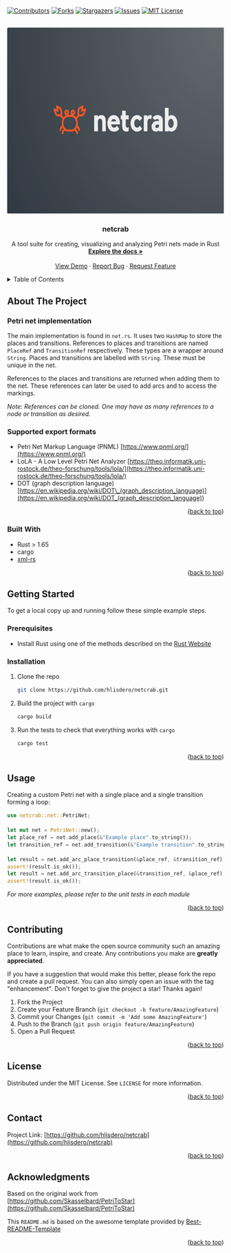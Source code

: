 <a name="readme-top"></a>

<!-- PROJECT SHIELDS -->
<!--
*** I'm using markdown "reference style" links for readability.
*** Reference links are enclosed in brackets [ ] instead of parentheses ( ).
*** See the bottom of this document for the declaration of the reference variables
*** for contributors-url, forks-url, etc. This is an optional, concise syntax you may use.
*** https://www.markdownguide.org/basic-syntax/#reference-style-links
-->
[![Contributors][contributors-shield]][contributors-url]
[![Forks][forks-shield]][forks-url]
[![Stargazers][stars-shield]][stars-url]
[![Issues][issues-shield]][issues-url]
[![MIT License][license-shield]][license-url]

<!-- PROJECT LOGO -->
<br />
<div align="center">
  <a href="https://github.com/hlisdero/netcrab">
    <img src="images/logo.png" alt="Logo" width="655" height="431">
  </a>
  
<h3 align="center">netcrab</h3>

  <p align="center">
    A tool suite for creating, visualizing and analyzing Petri nets made in Rust
    <br />
    <a href="https://github.com/hlisdero/netcrab"><strong>Explore the docs »</strong></a>
    <br />
    <br />
    <a href="https://github.com/hlisdero/netcrab">View Demo</a>
    ·
    <a href="https://github.com/hlisdero/netcrab/issues">Report Bug</a>
    ·
    <a href="https://github.com/hlisdero/netcrab/issues">Request Feature</a>
  </p>
</div>

<!-- TABLE OF CONTENTS -->
<details>
  <summary>Table of Contents</summary>
  <ol>
    <li>
      <a href="#about-the-project">About The Project</a>
      <ul>
        <li><a href="#built-with">Built With</a></li>
      </ul>
    </li>
    <li>
      <a href="#getting-started">Getting Started</a>
      <ul>
        <li><a href="#prerequisites">Prerequisites</a></li>
        <li><a href="#installation">Installation</a></li>
      </ul>
    </li>
    <li><a href="#usage">Usage</a></li>
    <li><a href="#roadmap">Roadmap</a></li>
    <li><a href="#contributing">Contributing</a></li>
    <li><a href="#license">License</a></li>
    <li><a href="#contact">Contact</a></li>
    <li><a href="#acknowledgments">Acknowledgments</a></li>
  </ol>
</details>

<!-- ABOUT THE PROJECT -->
## About The Project

### Petri net implementation

The main implementation is found in `net.rs`. It uses two `HashMap` to store the places and transitions. References to places and transitions are named `PlaceRef` and `TransitionRef` respectively. These types are a wrapper around `String`. Places and transitions are labelled with `String`. These must be unique in the net.

References to the places and transitions are returned when adding them to the net. These references can later be used to add arcs and to access the markings.

_Note: References can be cloned. One may have as many references to a node or transition as desired._

### Supported export formats

- Petri Net Markup Language (PNML) [https://www.pnml.org/](https://www.pnml.org/)
- LoLA - A Low Level Petri Net Analyzer [https://theo.informatik.uni-rostock.de/theo-forschung/tools/lola/](https://theo.informatik.uni-rostock.de/theo-forschung/tools/lola/)
- DOT (graph description language) [https://en.wikipedia.org/wiki/DOT\_(graph_description_language)](<https://en.wikipedia.org/wiki/DOT_(graph_description_language)>)

<p align="right">(<a href="#readme-top">back to top</a>)</p>

### Built With

- Rust > 1.65
- cargo
- [xml-rs](https://docs.rs/xml-rs/latest/xml/)

<p align="right">(<a href="#readme-top">back to top</a>)</p>

<!-- GETTING STARTED -->
## Getting Started

To get a local copy up and running follow these simple example steps.

### Prerequisites

- Install Rust using one of the methods described on the [Rust Website](https://www.rust-lang.org/tools/install)

### Installation

1. Clone the repo

   ```sh
   git clone https://github.com/hlisdero/netcrab.git
   ```

2. Build the project with `cargo`

   ```sh
   cargo build
   ```

3. Run the tests to check that everything works with `cargo`

   ```sh
   cargo test
   ```

<p align="right">(<a href="#readme-top">back to top</a>)</p>

<!-- USAGE EXAMPLES -->
## Usage

Creating a custom Petri net with a single place and a single transition forming a loop:

```rust
use netcrab::net::PetriNet;

let mut net = PetriNet::new();
let place_ref = net.add_place(&"Example place".to_string());
let transition_ref = net.add_transition(&"Example transition".to_string());

let result = net.add_arc_place_transition(&place_ref, &transition_ref);
assert!(result.is_ok());
let result = net.add_arc_transition_place(&transition_ref, &place_ref);
assert!(result.is_ok());
```

_For more examples, please refer to the unit tests in each module_

<p align="right">(<a href="#readme-top">back to top</a>)</p>

<!-- CONTRIBUTING -->
## Contributing

Contributions are what make the open source community such an amazing place to learn, inspire, and create. Any contributions you make are **greatly appreciated**.

If you have a suggestion that would make this better, please fork the repo and create a pull request. You can also simply open an issue with the tag "enhancement".
Don't forget to give the project a star! Thanks again!

1. Fork the Project
2. Create your Feature Branch (`git checkout -b feature/AmazingFeature`)
3. Commit your Changes (`git commit -m 'Add some AmazingFeature'`)
4. Push to the Branch (`git push origin feature/AmazingFeature`)
5. Open a Pull Request

<p align="right">(<a href="#readme-top">back to top</a>)</p>

<!-- LICENSE -->
## License

Distributed under the MIT License. See `LICENSE` for more information.

<p align="right">(<a href="#readme-top">back to top</a>)</p>

<!-- CONTACT -->
## Contact

Project Link: [https://github.com/hlisdero/netcrab](https://github.com/hlisdero/netcrab)

<p align="right">(<a href="#readme-top">back to top</a>)</p>

<!-- ACKNOWLEDGMENTS -->
## Acknowledgments

Based on the original work from [https://github.com/Skasselbard/PetriToStar](https://github.com/Skasselbard/PetriToStar)

This `README.md` is based on the awesome template provided by [Best-README-Template](https://github.com/othneildrew/Best-README-Template)

<p align="right">(<a href="#readme-top">back to top</a>)</p>

<!-- MARKDOWN LINKS & IMAGES -->
<!-- https://www.markdownguide.org/basic-syntax/#reference-style-links -->
[contributors-shield]: https://img.shields.io/github/contributors/hlisdero/netcrab.svg?style=for-the-badge
[contributors-url]: https://github.com/hlisdero/netcrab/graphs/contributors
[forks-shield]: https://img.shields.io/github/forks/hlisdero/netcrab.svg?style=for-the-badge
[forks-url]: https://github.com/hlisdero/netcrab/network/members
[stars-shield]: https://img.shields.io/github/stars/hlisdero/netcrab.svg?style=for-the-badge
[stars-url]: https://github.com/hlisdero/netcrab/stargazers
[issues-shield]: https://img.shields.io/github/issues/hlisdero/netcrab.svg?style=for-the-badge
[issues-url]: https://github.com/hlisdero/netcrab/issues
[license-shield]: https://img.shields.io/github/license/hlisdero/netcrab.svg?style=for-the-badge
[license-url]: https://github.com/hlisdero/netcrab/blob/master/LICENSE.txt
